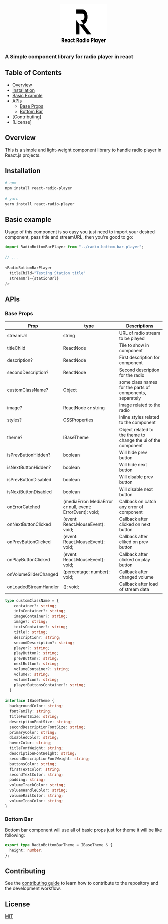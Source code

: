 <p align="center">
  <a rel="noopener" target="_blank"><img width="150" height="133" src="./catalogs/logo.svg" alt="MUI Core logo"></a>
</p>

### A Simple component library for radio player in react

## Table of Contents

- [Overview](#overview)
- [Installation](#installation)
- [Basic Example](#basic-example)
- [APIs](#apis)
  - [Base Props](#base-props)
  - [Bottom Bar](#bottom-bar)
- [Contributing]
- [License]

## Overview
  This is a simple and light-weight component library to handle radio player in React.js projects.

## Installation

```bash
# npm 
npm install react-radio-player

# yarn
yarn install react-radio-player
```

## Basic example
Usage of this component is so easy you just need to import your desired component, pass title and streamURL, then you're good to go:

```typescript
import RadioBottomBarPlayer from "../radio-bottom-bar-player";

// ... 

<RadioBottomBarPlayer
  titleChild="Testing Station title"
  streamUrl={stationUrl}
/>

```

## APIs

### Base Props
| Prop    | type | Descriptions |
| -------- | ------- | ------- |
| streamUrl  | string    | URL of radio stream to be played  |
| titleChild | ReactNode     | Tile to show in component  |
| description?    | ReactNode    | First description for component    |
| secondDescription?    | ReactNode    | Second description for the radio    |
| customClassName?   | Object    | some class names for the parts of components, separately    |
| image? | ReactNode `or` string | Image related to the radio |
| styles? | CSSProperties | Inline styles related to the component| 
| theme? | IBaseTheme | Object related to the theme to change the ui of the component |
| isPrevButtonHidden? | boolean | Will hide prev button |
| isNextButtonHidden? | boolean | Will hide next button|
| isPrevButtonDisabled | boolean | Will disable prev button |
|isNextButtonDisabled | boolean | Will disable next button |
| onErrorCatched | (mediaError: MediaError `or` null, event: ErrorEvent): void; | Callback on catch any error of component 
|onNextButtonClicked | (event: React.MouseEvent): void; | Callback after clicked on next button
|onPrevButtonClicked | (event: React.MouseEvent): void; | Callback after cliked on prev button
|onPlayButtonClicked | (event: React.MouseEvent): void; | Callback after clicked on play button
|onVolumeSliderChanged | (percentage: number): void; | Callback after changed volume
|onLoadedStreamHandler | (): void; | Callback after load of stream data 
```typescript 
type customClassName = {
    container?: string;
    infoContainer?: string;
    imageContainer?: string;
    image?: string;
    textsContainer?: string;
    title?: string;
    description?: string;
    secondDescription?: string;
    player?: string;
    playButton?: string;
    prevButton?: string;
    nextButton?: string;
    volumeContainer?: string;
    volume?: string;
    volumeIcon?: string;
    playerButtonsContainer?: string;
  }

interface IBaseTheme {
  backgroundColor: string;
  fontFamily: string;
  TitleFontSize: string;
  descriptionFontSize: string;
  secondDescriptionFontSize: string;
  primaryColor: string;
  disabledColor: string;
  hoverColor: string;
  titleFontWeight: string;
  descriptionFontWeight: string;
  secondDescriptionFontWeight: string;
  buttonsColor: string;
  firstTextColor: string;
  secondTextColor: string;
  padding: string;
  volumeTrackColor: string;
  voluemHandleColor: string;
  volumeRailColor: string;
  volumeIconColor: string;
}

```

### Bottom Bar
Bottom bar component will use all of basic props just for theme it will be like following:

```typescript
export type RadioBottomBarTheme = IBaseTheme & {
  height: number;
};
```

## Contributing

See the [contributing guide](./catalogs/docs/CONTRIBUTING.md) to learn how to contribute to the repository and the development workflow.

## License

[MIT](./LICENSE)